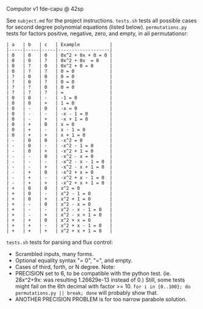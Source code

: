 Computor v1
fde-capu @ 42sp

See `subject.md` for the project instructions.
`tests.sh` tests all possible cases for second degree polynomial equations (listed below).
`permutations.py` tests for factors positive, negative, zero, and empty, in all permutationsr:
```
| a   | b   | c   | Example           |
|-----|-----|-----|-------------------|
| 0   | 0   | 0   | 0x^2 + 0x + 0 = 0 |
| 0   | 0   | ?   | 0x^2 + 0x  = 0    | 
| 0   | ?   | 0   | 0x^2 + 0 = 0      |
| 0   | ?   | ?   | 0 = 0             |
| ?   | 0   | 0   | 0 = 0             |
| ?   | 0   | ?   | 0 = 0             |
| ?   | ?   | 0   | 0 = 0             |
| ?   | ?   | ?   | =                 |
| 0   | 0   | -   | -1 = 0            |
| 0   | 0   | +   | 1 = 0             |
| 0   | -   | 0   | -x = 0            |
| 0   | -   | -   | -x - 1 = 0        |
| 0   | -   | +   | -x + 1 = 0        |
| 0   | +   | 0   | x = 0             |
| 0   | +   | -   | x - 1 = 0         |
| 0   | +   | +   | x + 1 = 0         |
| -   | 0   | 0   | -x^2 = 0          |
| -   | 0   | -   | -x^2 - 1 = 0      |
| -   | 0   | +   | -x^2 + 1 = 0      |
| -   | -   | 0   | -x^2 - x = 0      |
| -   | -   | -   | -x^2 - x - 1 = 0  |
| -   | -   | +   | -x^2 - x + 1 = 0  |
| -   | +   | 0   | -x^2 + x = 0      |
| -   | +   | -   | -x^2 + x - 1 = 0  |
| -   | +   | +   | -x^2 + x + 1 = 0  |
| +   | 0   | 0   | x^2 = 0           |
| +   | 0   | -   | x^2 - 1 = 0       |
| +   | 0   | +   | x^2 + 1 = 0       |
| +   | -   | 0   | x^2 - x = 0       |
| +   | -   | -   | x^2 - x - 1 = 0   |
| +   | -   | +   | x^2 - x + 1 = 0   |
| +   | +   | 0   | x^2 + x = 0       |
| +   | +   | -   | x^2 + x - 1 = 0   |
| +   | +   | +   | x^2 + x + 1 = 0   |
```
`tests.sh` tests for parsing and flux control:
- Scrambled inputs, many forms.
- Optional equality syntax "= 0", "=", and empty.
- Cases of third, forth, or N degree.
Note:
- PRECISION set to 6, to be compatible with the python test.
  (ie. 28x^2+9x: was resulting 1.26629e-13 instead of 0.)
  Still, some tests might fail on the 6th decimal with factor >= 10.
  `for i in {0..100}; do permutations.py || break; done` will probably show that. 
- ANOTHER PRECISION PROBLEM is for too narrow parabole solution.
